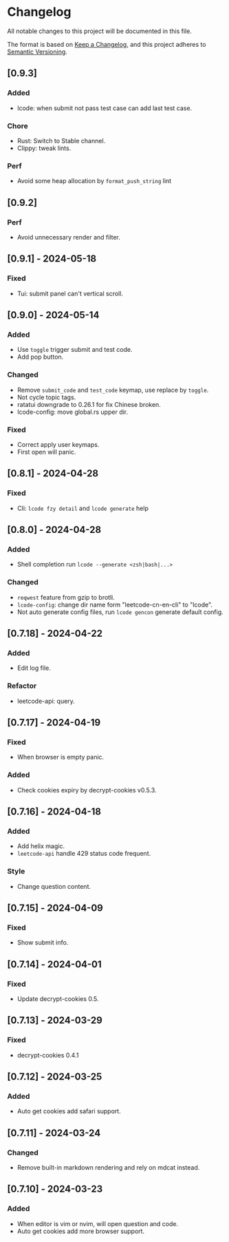 <!-- markdownlint-disable MD024 -->
# Changelog

All notable changes to this project will be documented in this file.

The format is based on [Keep a Changelog](https://keepachangelog.com/en/1.1.0/),
and this project adheres to [Semantic Versioning](https://semver.org/spec/v2.0.0.html).

## [0.9.3]

### Added

- lcode: when submit not pass test case can add last test case.

### Chore

- Rust: Switch to Stable channel.
- Clippy: tweak lints.

### Perf

- Avoid some heap allocation by `format_push_string` lint

## [0.9.2]

### Perf

- Avoid unnecessary render and filter.

## [0.9.1] - 2024-05-18

### Fixed

- Tui: submit panel can't vertical scroll.

## [0.9.0] - 2024-05-14

### Added

- Use `toggle` trigger submit and test code.
- Add pop button.

### Changed

- Remove `submit_code` and `test_code` keymap, use replace by `toggle`.
- Not cycle topic tags.
- ratatui downgrade to 0.26.1 for fix Chinese broken.
- lcode-config: move global.rs upper dir.

### Fixed

- Correct apply user keymaps.
- First open will panic.

## [0.8.1] - 2024-04-28

### Fixed

- Cli: `lcode fzy detail` and `lcode generate` help

## [0.8.0] - 2024-04-28

### Added

- Shell completion run `lcode --generate <zsh|bash|...>`

### Changed

- `reqwest` feature from gzip to brotli.
- `lcode-config`: change dir name form "leetcode-cn-en-cli" to "lcode".
- Not auto generate config files, run `lcode gencon` generate default config.

## [0.7.18] - 2024-04-22

### Added

- Edit log file.

### Refactor

- leetcode-api: query.

## [0.7.17] - 2024-04-19

### Fixed

- When browser is empty panic.

### Added

- Check cookies expiry by decrypt-cookies v0.5.3.

## [0.7.16] - 2024-04-18

### Added

- Add helix magic.
- `leetcode-api` handle 429 status code frequent.

### Style

- Change question content.

## [0.7.15] - 2024-04-09

### Fixed

- Show submit info.

## [0.7.14] - 2024-04-01

### Fixed

- Update decrypt-cookies 0.5.

## [0.7.13] - 2024-03-29

### Fixed

- decrypt-cookies 0.4.1

## [0.7.12] - 2024-03-25

### Added

- Auto get cookies add safari support.

## [0.7.11] - 2024-03-24

### Changed

- Remove built-in markdown rendering and rely on mdcat instead.

## [0.7.10] - 2024-03-23

### Added

- When editor is vim or nvim, will open question and code.
- Auto get cookies add more browser support.
